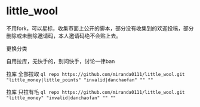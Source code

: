 # little_wool
不用fork，可以星标，收集市面上公开的脚本，部分没有收集到的欢迎投稿，部分删除或未删除邀请码，本人邀请码绝不会贴上去。


更换分类


自用拉库，无快手的，别问快手，讨论一律ban


拉库 全部拉取
`ql repo https://github.com/miranda0111/little_wool.git "little_money|little_points" "invalid|danchaofan" "" ""`

拉库 只拉有毛
`ql repo https://github.com/miranda0111/little_wool.git "little_money" "invalid|danchaofan" "" ""`

